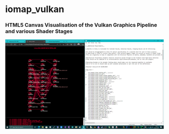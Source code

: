 # iomap_vulkan

### HTML5 Canvas Visualisation of the Vulkan Graphics Pipeline and various Shader Stages
![screenshot](/iomap_vulkan/screenshot.png)